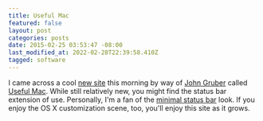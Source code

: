 ```yaml
---
title: Useful Mac
featured: false
layout: post
categories: posts
date: 2015-02-25 03:53:47 -08:00
last_modified_at: 2022-02-28T22:39:58.410Z
tagged: software
---
```


I came across a cool [new site](http://usefulmac.com) this morning by way of [John Gruber](http://daringfireball.com) called [Useful Mac](http://usefulmac.com). While still relatively new, you might find the status bar extension of use. Personally, I'm a fan of the [minimal status bar](http://visnup.github.io/Minimal-Status-Bar/) look. If you enjoy the OS X customization scene, too, you'll enjoy this site as it grows.

